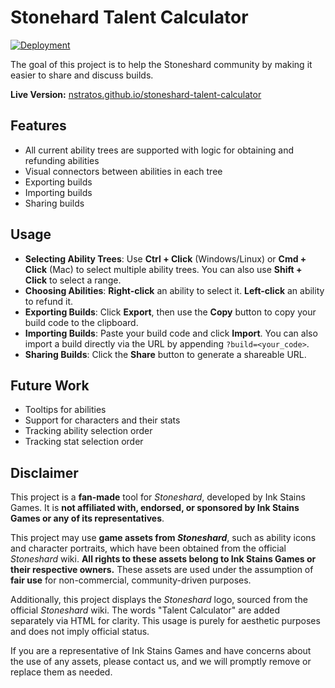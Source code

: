 # Stonehard Talent Calculator

[![Deployment](https://github.com/nstratos/stoneshard-talent-calculator/actions/workflows/deploy-to-pages.yml/badge.svg)](https://github.com/nstratos/stoneshard-talent-calculator/actions/workflows/deploy-to-pages.yml)

The goal of this project is to help the Stoneshard community by making it easier to share and discuss builds.  

**Live Version:** [nstratos.github.io/stoneshard-talent-calculator](https://nstratos.github.io/stoneshard-talent-calculator)

## Features

- All current ability trees are supported with logic for obtaining and refunding abilities
- Visual connectors between abilities in each tree
- Exporting builds
- Importing builds
- Sharing builds

## Usage  

- **Selecting Ability Trees**: Use **Ctrl + Click** (Windows/Linux) or **Cmd + Click** (Mac) to select multiple ability trees. You can also use **Shift + Click** to select a range.  
- **Choosing Abilities**: **Right-click** an ability to select it. **Left-click** an ability to refund it.  
- **Exporting Builds**: Click **Export**, then use the **Copy** button to copy your build code to the clipboard.  
- **Importing Builds**: Paste your build code and click **Import**. You can also import a build directly via the URL by appending `?build=<your_code>`.  
- **Sharing Builds**: Click the **Share** button to generate a shareable URL.  

## Future Work

- Tooltips for abilities
- Support for characters and their stats
- Tracking ability selection order
- Tracking stat selection order

## Disclaimer  

This project is a **fan-made** tool for *Stoneshard*, developed by Ink Stains Games. It is **not affiliated with, endorsed, or sponsored by Ink Stains Games or any of its representatives**.  

This project may use **game assets from *Stoneshard***, such as ability icons and character portraits, which have been obtained from the official *Stoneshard* wiki. **All rights to these assets belong to Ink Stains Games or their respective owners.** These assets are used under the assumption of **fair use** for non-commercial, community-driven purposes.  

Additionally, this project displays the *Stoneshard* logo, sourced from the official *Stoneshard* wiki. The words "Talent Calculator" are added separately via HTML for clarity. This usage is purely for aesthetic purposes and does not imply official status.  

If you are a representative of Ink Stains Games and have concerns about the use of any assets, please contact us, and we will promptly remove or replace them as needed.  
